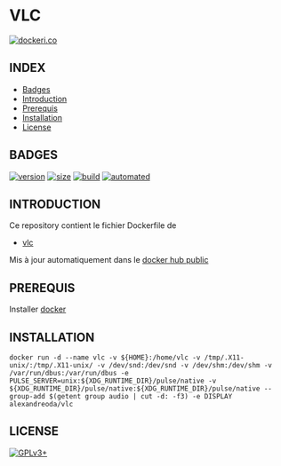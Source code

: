 # VLC

[![dockeri.co](https://dockeri.co/image/alexandreoda/vlc)](https://hub.docker.com/r/alexandreoda/vlc)


## INDEX

- [Badges](#BADGES)
- [Introduction](#INTRODUCTION)
- [Prerequis](#PREREQUIS)
- [Installation](#INSTALLATION)
- [License](#LICENSE)


## BADGES

[![version](https://images.microbadger.com/badges/version/alexandreoda/vlc.svg)](https://microbadger.com/images/alexandreoda/vlc)
[![size](https://images.microbadger.com/badges/image/alexandreoda/vlc.svg)](https://microbadger.com/images/alexandreoda/vlc")
[![build](https://img.shields.io/docker/build/alexandreoda/vlc.svg)](https://hub.docker.com/r/alexandreoda/vlc)
[![automated](https://img.shields.io/docker/automated/alexandreoda/vlc.svg)](https://hub.docker.com/r/alexandreoda/vlc)


## INTRODUCTION

Ce repository contient le fichier Dockerfile de

- [vlc](https://www.videolan.org/vlc/index.fr.html)

Mis à jour automatiquement dans le [docker hub public](https://hub.docker.com/r/alexandreoda/vlc)


## PREREQUIS

Installer [docker](https://www.docker.com)


## INSTALLATION

```
docker run -d --name vlc -v ${HOME}:/home/vlc -v /tmp/.X11-unix/:/tmp/.X11-unix/ -v /dev/snd:/dev/snd -v /dev/shm:/dev/shm -v /var/run/dbus:/var/run/dbus -e PULSE_SERVER=unix:${XDG_RUNTIME_DIR}/pulse/native -v ${XDG_RUNTIME_DIR}/pulse/native:${XDG_RUNTIME_DIR}/pulse/native --group-add $(getent group audio | cut -d: -f3) -e DISPLAY alexandreoda/vlc
```


## LICENSE

[![GPLv3+](http://gplv3.fsf.org/gplv3-127x51.png)](https://github.com/oda-alexandre/vlc/blob/master/LICENSE)
